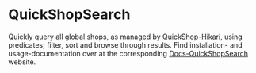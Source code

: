 # QuickShopSearch

Quickly query all global shops, as managed by [QuickShop-Hikari](https://github.com/QuickShop-Community/QuickShop-Hikari),
using predicates; filter, sort and browse through results. Find installation- and usage-documentation over at the
corresponding [Docs-QuickShopSearch](https://blvckbytes.github.io/docs-quick-shop-search/) website.